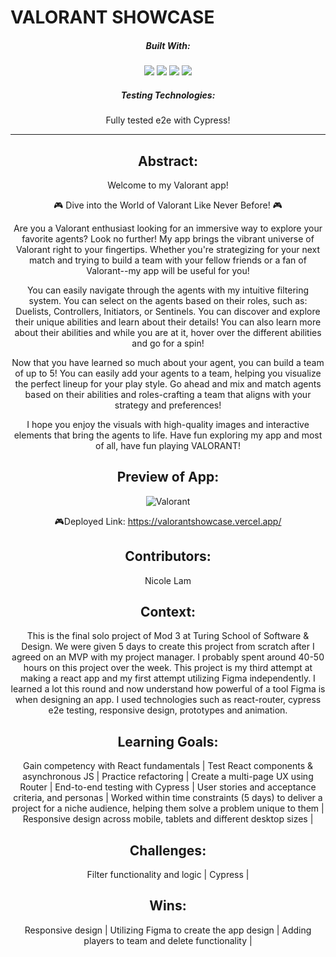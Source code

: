 # VALORANT SHOWCASE
<div align="center">
  
##### Built With:
  <img src="https://img.shields.io/badge/JavaScript-323330?style=for-the-badge&logo=javascript&logoColor=F7DF1E" /> <img src="https://img.shields.io/badge/CSS3-1572B6?style=for-the-badge&logo=css3&logoColor=white" /> <img src="https://img.shields.io/badge/HTML5-E34F26?style=for-the-badge&logo=html5&logoColor=white" />
 <img src="https://shields.io/badge/react-black?logo=react&style=for-the-badge" />

##### Testing Technologies:
Fully tested e2e with Cypress!

  -----
## Abstract:
Welcome to my Valorant app! 

🎮 Dive into the World of Valorant Like Never Before! 🎮

Are you a Valorant enthusiast looking for an immersive way to explore your favorite agents? Look no further! My app brings the vibrant universe of Valorant right to your fingertips. Whether you're strategizing for your next match and trying to build a team with your fellow friends or a fan of Valorant--my app will be useful for you!

You can easily navigate through the agents with my intuitive filtering system. You can select on the agents based on their roles, such as: Duelists, Controllers, Initiators, or Sentinels. You can discover and explore their unique abilities and learn about their details! You can also learn more about their abilities and while you are at it, hover over the different abilities and go for a spin! 

Now that you have learned so much about your agent, you can build a team of up to 5! You can easily add your agents to a team, helping you visualize the perfect lineup for your play style. Go ahead and mix and match agents based on their abilities and roles-crafting a team that aligns with your strategy and preferences! 

I hope you enjoy the visuals with high-quality images and interactive elements that bring the agents to life. Have fun exploring my app and most of all, have fun playing VALORANT! 

## Preview of App:
![Valorant](https://github.com/Nicolelam8891/valorantshowcase/assets/132624450/935a262a-233e-449c-8a62-9882d4f3d62e)

🎮Deployed Link: https://valorantshowcase.vercel.app/

## Contributors:
Nicole Lam 

## Context:
This is the final solo project of Mod 3 at Turing School of Software & Design. We were given 5 days to create this project from scratch after I agreed on an MVP with my project manager. I probably spent around 40-50 hours on this project over the week. This project is my third attempt at making a react app and my first attempt utilizing Figma independently. I learned a lot this round and now understand how powerful of a tool Figma is when designing an app. I used technologies such as react-router, cypress e2e testing, responsive design, prototypes and animation.

## Learning Goals:
Gain competency with React fundamentals |
Test React components & asynchronous JS |
Practice refactoring |
Create a multi-page UX using Router |
End-to-end testing with Cypress |
User stories and acceptance criteria, and personas |
Worked within time constraints (5 days) to deliver a project for a niche audience, helping them solve a problem unique to them |
Responsive design across mobile, tablets and different desktop sizes |

## Challenges:
Filter functionality and logic |
Cypress |

## Wins:
Responsive design |
Utilizing Figma to create the app design |
Adding players to team and delete functionality |


